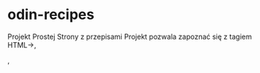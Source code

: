 # odin-recipes
Projekt Prostej Strony z przepisami
Projekt pozwala zapoznać się z tagiem HTML-><a></a>, <ul></ul>, <ol></ol>

